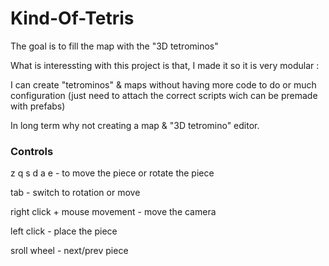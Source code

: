 # Kind-Of-Tetris


The goal is to fill the map with the "3D tetrominos"

What is interessting with this project is that, I made it so it is very modular :

 I can create "tetrominos" & maps without having more code to do or much configuration (just need to attach the correct scripts wich can be premade with prefabs)
 
 In long term why not creating a map & "3D tetromino" editor.

### Controls

 z q s d a e - to move the piece or rotate the piece
 
 tab - switch to rotation or move
 
 right click + mouse movement - move the camera
 
 left click - place the piece
 
 sroll wheel - next/prev piece
 
